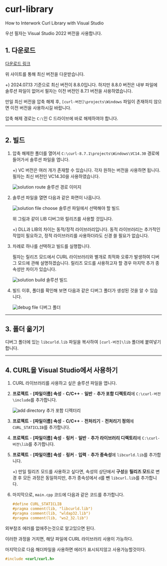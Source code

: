 # curl-library
How to Interwork Curl Library with Visual Studio

우선 필자는 Visual Studio 2022 버전을 사용합니다.

## 1. 다운로드

[다운로드 링크](https://curl.se/download/)

위 사이트를 통해 최신 버전을 다운받습니다.

+) 2024.07.13 기준으로 최신 버전이 8.8.0입니다. 하지만 8.8.0 버전은 내부 파일에 솔루션 파일이 없어서 필자는 이전 버전인 8.7.1 버전을 사용하였습니다.

만일 최신 버전을 압축 해제 후, `[curl-버전]\projects\Windows` 파일이 존재하지 않으면 이전 버전을 사용하시길 바랍니다.

압축 해제 경로는 `C:\`인 C 드라이브에 바로 해제하여야 합니다.

---

## 2. 빌드

1. 압축 해제한 폴더를 열어서 `C:\curl-8.7.1\projects\Windows\VC14.30` 경로에 들어가서 솔루션 파일을 엽니다.

   +) VC 버전은 여러 개가 존재할 수 있습니다. 각자 원하는 버전을 사용하면 됩니다. 필자는 최신 버전인 VC14.30을 사용하였습니다.

   ![solution route](https://github.com/user-attachments/assets/23d752fd-a8c8-41b9-8fbb-b4046fdf6f82)
   솔루션 경로 이미지

2. 솔루션 파일을 열면 다음과 같은 화면이 나옵니다.

   ![solution file choose](https://github.com/user-attachments/assets/c3768aa9-33c6-4775-8ebc-0044fda792bb)
   솔루션 파일에서 선택해야 할 빌드

   위 그림과 같이 LIB 디버그와 릴리즈를 사용할 것입니다.

   +) DLL과 LIB의 차이는 동적/정적 라이브러리입니다. 동적 라이브러리는 추가적인 작업이 필요하고, 정적 라이브러리를 사용하더라도 신경 쓸 필요가 없습니다.

3. 차례로 하나를 선택하고 빌드를 실행합니다.

   필자는 릴리즈 모드에서 CURL 라이브러리와 별개로 최적화 오류가 발생하여 디버그 모드에 관해 설명하겠습니다. 릴리즈 모드를 사용하고자 할 경우 마지막 추가 종속성만 차이가 있습니다.

   ![solution build](https://github.com/user-attachments/assets/8642ee93-3b38-4ea6-b369-569cde570da7)
   솔루션 빌드

4. 빌드 이후, 폴더를 확인해 보면 다음과 같은 디버그 폴더가 생성된 것을 알 수 있습니다.

   ![debug file](https://github.com/user-attachments/assets/c19d6060-9d2b-4cf7-bd79-80d46edd3bb0)
   디버그 폴더

---

## 3. 폴더 옮기기

디버그 폴더에 있는 `libcurld.lib` 파일을 복사하여 `[curl-버전]\lib` 폴더에 붙여넣기 합니다.

---

## 4. CURL을 Visual Studio에서 사용하기

1. CURL 라이브러리를 사용하고 싶은 솔루션 파일을 엽니다.

2. **프로젝트** - **[파일이름] 속성** - **C/C++** - **일반** - **추가 포함 디렉토리**에 `C:\curl-버전\include`를 추가합니다.

   ![add directory](https://github.com/user-attachments/assets/6f428f81-eca7-4b28-b748-e27165533d15)
   추가 포함 디렉터리

3. **프로젝트** - **[파일이름] 속성** - **C/C++** - **전처리기** - **전처리기 정의**에 `CURL_STATICLIB`를 추가합니다.

4. **프로젝트** - **[파일이름] 속성** - **링커** - **일반** - **추가 라이브러리 디렉토리**에 `C:\curl-버전\lib`를 추가합니다.

5. **프로젝트** - **[파일이름] 속성** - **링커** - **입력** - **추가 종속성**에 `libcurld.lib`를 추가합니다.

   +) 만일 릴리즈 모드를 사용하고 싶다면, 속성의 상단에서 **구성**을 **릴리즈 모드**로 변경 후 모든 과정은 동일하지만, 추가 종속성에서 `d`를 뺀 `libcurl.lib`를 추가합니다.

6. 마지막으로, `main.cpp` 코드에 다음과 같은 코드를 추가합니다.

   ```cpp
   #define CURL_STATICLIB
   #pragma comment(lib, "libcurld.lib")
   #pragma comment(lib, "wldap32.lib")
   #pragma comment(lib, "ws2_32.lib")
   ```
외부참조 에러를 없애주는것으로 알고있으면 된다.

이러한 과정을 거치면, 해당 파일에 CURL 라이브러리 사용이 가능하다.

마지막으로 다음 해더파일을 사용하면 에러가 표시되지않고 사용가능할것이다.
````cpp
#include <curl/curl.h>
````
   
